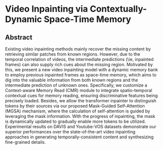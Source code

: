 # Video Inpainting via Contextually-Dynamic Space-Time Memory
## Abstract
Existing video inpainting methods mainly recover the missing content by retrieving similar patches from known regions. However, due to the temporal correlation of videos, the intermediate predictions (\ie, inpainted frames) can also supply rich cues about the missing region. Motivated by this, we present a new video inpainting model with a dynamic memory bank to employ previous inpainted frames as space-time memory, which aims to dig into the valuable information from both known regions and the intermediate prediction of unknown ones. Specifically, we customize a Context-aware Memory Read (CMR) module to integrate spatio-temporal contextual cues for memory reading, ensuring discriminative features being precisely loaded. Besides, we allow the transformer inpainter to distinguish tokens by their sources via our proposed Mask-Guided Self-Attention (MGSA) mechanism, where the calculation of self-attention is guided by leveraging the mask information. With the progress of inpainting, the mask is dynamically updated to gradually enable more tokens to be utilized. Experimental results on DAVIS and Youtube-VOS datasets demonstrate our superior performances over the state-of-the-art video inpainting approaches in generating temporally-consistent content and synthesizing fine-grained details.
